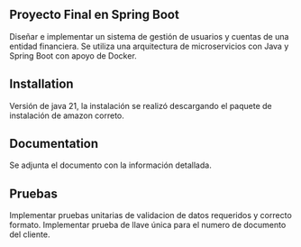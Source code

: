 ## Proyecto Final en Spring Boot
Diseñar e implementar un sistema de gestión de usuarios y cuentas de una entidad financiera. Se utiliza una arquitectura de microservicios con Java y Spring
Boot con apoyo de Docker.

## Installation

Versión de java 21, la instalación se realizó descargando el paquete de instalación de amazon correto.

## Documentation

Se adjunta el documento con la información detallada.

## Pruebas

Implementar pruebas unitarias de validacion de datos requeridos y correcto formato.
Implementar prueba de llave única para el numero de documento del cliente.

